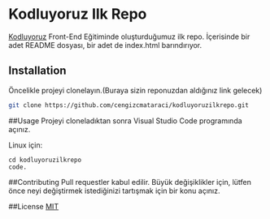 # Kodluyoruz Ilk Repo
[Kodluyoruz](https://www.kodluyoruz.org) Front-End Eğitiminde oluşturduğumuz ilk repo. İçerisinde bir adet README dosyası, bir adet de index.html barındırıyor.

## Installation
Öncelikle projeyi clonelayın.(Buraya sizin reponuzdan aldığınız link gelecek)
```bash
git clone https://github.com/cengizcmataraci/kodluyoruzilkrepo.git
```

##Usage
Projeyi cloneladıktan sonra Visual Studio Code programında açınız.

Linux için:

```linux
cd kodluyoruzilkrepo
code.
```

##Contributing
Pull requestler kabul edilir. Büyük değişiklikler için, lütfen önce neyi değiştirmek
istediğinizi tartışmak için bir konu açınız.

##License
[MIT](https://choosealicense.com/licenses/mit/)
